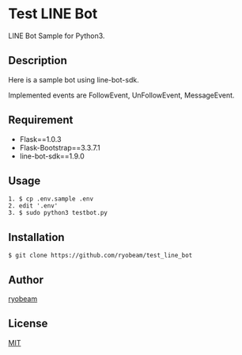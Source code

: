 # Test LINE Bot

LINE Bot Sample for Python3.

## Description

Here is a sample bot using line-bot-sdk.

Implemented events are FollowEvent, UnFollowEvent, MessageEvent.

## Requirement

- Flask==1.0.3
- Flask-Bootstrap==3.3.7.1
- line-bot-sdk==1.9.0

## Usage

    1. $ cp .env.sample .env
    2. edit '.env'
    3. $ sudo python3 testbot.py

## Installation

    $ git clone https://github.com/ryobeam/test_line_bot

## Author

[ryobeam](https://github.com/ryobeam)

## License

[MIT](http://b4b4r07.mit-license.org)
